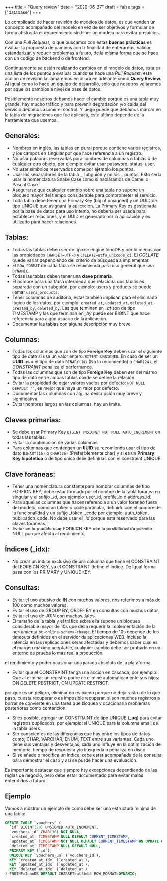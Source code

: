 +++
title = "Query review"
date = "2020-06-27"
draft = false
tags = ["database"]
+++

Lo complicado de hacer revisión de modelos de datos, es que venden un concepto acompañado del modelo en vez de ser objetivos y formular de forma abstracta el requerimiento sin tener un modelo para evitar prejuicios.

Con una *Pull Request*, lo que buscamos con estas **buenas prácticas** es evaluar la propuesta de cambios con la finalidad de enterarnos, validar, estandarizar, y reducir problemas a futuro, de la misma forma que se hace con un codigo de backend o de frontend.

Continuamente se están realizando cambios en el modelo de datos, esta es una lista de los puntos a evaluar cuando se hace una *Pull Request*, esta acción de revisión la llamaremos en ahora en adelante como **Query Review.** Al igual como lo hace un equipo de desarrollo, solo que nosotros velaremos por aquellos cambios a nivel de base de datos.

Posiblemente nosotros debamos hacer el cambio porque es una tabla muy grande, hay mucho tráfico y para prevenir degradación y/o caída del servicio debamos asumir el control. Y luego puede que debamos marcar en la tabla de migraciones que fue aplicada, esto último depende de la herramienta que usemos.

## Generales:

- Nombres en inglés, las tablas en plural porque contiene varios registros, y los campos en singular por que hace referencia a un registro.
- No usar palabras reservadas para nombres de columnas o tablas o de cualquier otro objeto, por ejemplo: evitar usar password, status, user.
- No usar símbolos reservados como por ejemplo los puntos.
- Usar los separadores de la tabla `_` subguión y no los `.` puntos. Esto sería usar la nomenclatura Snake Case como si habláramos de Camel o Pascal Case.
- Asegurarse que cualquier cambio sobre una tabla no supone un bloqueo mayor del tiempo considerable para comprometer el servicio.
- Toda tabla debe tener una Primary Key (bigint unsigned) y un UUID de tipo UNIQUE que asignará la aplicación. La Primary Key es gestionada por la base de datos para uso interno, no debería ser usada para establecer relaciones, y el UUID es generado por la aplicación y es utilizado para hacer relaciones.

## Tablas:

- Todas las tablas deben ser de tipo de engine InnoDB y por lo menos con las propiedades `CHARSET=UTF-8` y `COLLATE=utf8_unicode_ci`. El *COLLATE* puede variar dependiendo del criterio de búsqueda a implementar.
- El `ROW_FORMAT` de cada tabla se recomienda para uso general que sea `DYNAMIC`.
- Todas las tablas deben tener una **clave primaria**.
- El nombre para una tabla intermedia que relaciona dos tablas es separada con un subguión, por ejemplo: users y products se puede llamar `users_products`.
- Tener columnas de auditoría, estas también implican para el eliminado lógico de los datos, por ejemplo: `created_at`, `updated_at`, `deleted_at`, `created_by`, `deleted_by`. Las que terminan en *_at* son de tipo TIMESTAMP y las que terminan en *_by* puede ser BIGINT que hace referencia para algún usuario de la aplicación.
- Documentar las tablas con alguna descripción muy breve.

## Columnas:

- Todas las columnas que son de tipo **Foreign Key** deben usar el siguiente tipo de dato si usa un valor entero: `BITINT UNSIGNED`. En caso de ser un **UUID** usar el tipo de dato `BINARY(16)` (No lo recomiendo) o `CHAR(24)`, el *CONSTRAINT* penaliza el performance.
- Todas las columnas que son de tipo **Foreign Key** deben ser del mismo tipo de dato entre ambas tablas donde se define la relación.
- Evitar la propiedad de dejar valores vacíos por defecto: `NOT NULL DEFAULT ''`, es mejor que haya un valor por defecto.
- Documentar las columnas con alguna descripción muy breve y significativa.
- Evitar nombres largos en las columnas, hay un límite.

## Claves primarias:

- Se debe usar Primary Key `BIGINT UNSIGNET NOT NULL AUTO_INCREMENT` en todas las tablas.
- Evitar la combinación de varias columnas.
- Para columnas que contengan un **UUID** se recomienda usar el tipo de dato `BINARY(16)` o `CHAR(36)` (Preferiblemente char) y si es un **Primary Key hipotético** o de tipo único debe definirlas con el constraint UNIQUE.

## Clave foráneas:

- Tener una nomenclatura constante para nombrar columnas de tipo FOREIGN KEY, debe estar formado por el nombre de la tabla foránea en singular y el sufijo *_id*, por ejemplo: user_id, profile_id ó address_id.
- Para aquellas columnas que hacen referencia a un valor foraneo fuera del modelo, como un token o code particular, definirlo con el nombre de la funcionalidad y un sufijo _token, _code por ejemplo: auth_token, publication_code. No debe usar el *_id* porque está reservado para las claves foráneas.
- Evitar en lo posible usar FOREIGN KEY con la posibilidad de permitir NULL porque afecta al rendimiento.

## Índices (**_idx**):

- No crear un índice exclusivo de una columna que tiene el CONSTRAINT del FOREIGN KEY, ya el CONSTRAINT define el índice. De igual forma pasa con los PRIMARY y UNIQUE KEY.

## Consultas:

- Evitar el uso abusivo de IN con muchos valores, nos referimos a más de 100 cómo muchos valores.
- Evitar el uso de GROUP BY, ORDER BY en consultas con muchos datos.
- Evitar el uso de JOIN con muchos datos.
- El tamaño de la tabla y el tráfico sobre ella supone un bloqueo considerable mayor de 10s que deba requerir la implementación de la herramienta `pt-online-schema-change`. El tiempo de 10s depende de los timeouts definidos en el servidor de aplicaciones WEB. Incluso la latencia en las replicaciones serán afectadas y debemos saber cual es el margen máximo aceptable, cualquier cambio debe ser probado en un entorno de prueba lo más real a producción.

el rendimiento y poder ocasionar una parada absoluta de la plataforma.

- Evitar que el CONSTRAINT tenga una acción en cascada, por ejemplo: Que al eliminar un registro padre no elimine automáticamente sus hijos: ON DELETE RESTRICT, ON UPDATE RESTRICT.

por que es un peligro, eliminar no es bueno porque no deja rastro de lo que paso, cuesta recuperar o es imposible recuperar. si son muchos registros a borrar se convierte en una tarea que bloquea y ocacionaria problemas posteriores como contencion.

- Si es posible, agregar un CONSTRAINT de tipo UNIQUE (**_uq**) para evitar registros duplicados, por ejemplo: el UNIQUE para la columna email de la tabla users.
- Ser conscientes de las diferencias que hay entre los tipos de datos como; CHAR, VARCHAR, ENUM, TEXT entre sus variantes. Cada uno tiene sus ventajas y desventajas, cada uno influye en la optimización de memoria, tiempo de respuesta y/o búsqueda o penaliza en disco.
- Si se añade o modifica un índice, debe estar acompañada de la consulta para demostrar el caso y así se puede hacer una evaluación.

Es importante destacar que siempre hay excepciones dependiendo de las reglas de negocio, pero debe estar documentado para evitar malos entendidos a futuro.

## Ejemplo

Vamos a mostrar un ejemplo de como debe ser una estructura mínima de una tabla:

```sql
CREATE TABLE `vouchers` (
  `id` BIGINT(20) UNSIGNED AUTO_INCREMENT,
  `vouchers_id` CHAR(36) NOT NULL,
  `created_at` TIMESTAMP NULL DEFAULT CURRENT_TIMESTAMP,
  `updated_at` TIMESTAMP NOT NULL DEFAULT CURRENT_TIMESTAMP ON UPDATE CURRENT_TIMESTAMP,
  `deleted_at` TIMESTAMP NULL DEFAULT NULL,
  PRIMARY KEY (`id`),
  UNIQUE KEY `vouchers_un` (`vouchers_id`),
  KEY `created_at_idx` (`created_at`),
  KEY `updated_at_idx` (`updated_at`),
  KEY `deleted_at_idx` (`deleted_at`)
) ENGINE=InnoDB DEFAULT CHARSET=utf8mb4 ROW_FORMAT=DYNAMIC;
```

